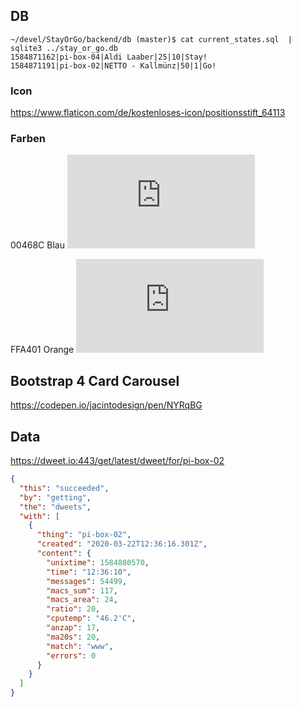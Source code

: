 ## DB

```
~/devel/StayOrGo/backend/db (master)$ cat current_states.sql  | sqlite3 ../stay_or_go.db 
1584871162|pi-box-04|Aldi Laaber|25|10|Stay!
1584871191|pi-box-02|NETTO - Kallmünz|50|1|Go!
```

### Icon

https://www.flaticon.com/de/kostenloses-icon/positionsstift_64113

### Farben

00468C Blau ![00468C](https://www.realaxl.de/apps/create_image/create_image.php?s=00468C_000000_16_16&t=%20)

FFA401 Orange ![FFA401](https://www.realaxl.de/apps/create_image/create_image.php?s=FFA401_000000_16_16&t=%20)

## Bootstrap 4 Card Carousel

https://codepen.io/jacintodesign/pen/NYRqBG

## Data

https://dweet.io:443/get/latest/dweet/for/pi-box-02

```json
{
  "this": "succeeded",
  "by": "getting",
  "the": "dweets",
  "with": [
    {
      "thing": "pi-box-02",
      "created": "2020-03-22T12:36:16.301Z",
      "content": {
        "unixtime": 1584880570,
        "time": "12:36:10",
        "messages": 54499,
        "macs_sum": 117,
        "macs_area": 24,
        "ratio": 20,
        "cputemp": "46.2'C",
        "anzap": 17,
        "ma20s": 20,
        "match": "www",
        "errors": 0
      }
    }
  ]
}


```

